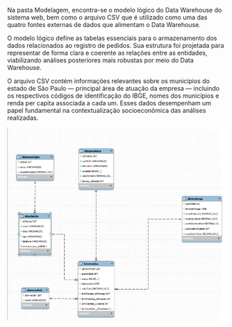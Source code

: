 Na pasta Modelagem, encontra-se o modelo lógico do Data Warehouse do sistema web, bem como o arquivo CSV que é utilizado como uma das quatro fontes externas de dados que alimentam o Data Warehouse.

O modelo lógico define as tabelas essenciais para o armazenamento dos dados relacionados ao registro de pedidos. Sua estrutura foi projetada para representar de forma clara e coerente as relações entre as entidades, viabilizando análises posteriores mais robustas por meio do Data Warehouse.

O arquivo CSV contém informações relevantes sobre os municípios do estado de São Paulo — principal área de atuação da empresa — incluindo os respectivos códigos de identificação do IBGE, nomes dos municípios e renda per capita associada a cada um. Esses dados desempenham um papel fundamental na contextualização socioeconômica das análises realizadas.


![Modelo lógico Data Warehouse](modeloLogicoDW.png)

